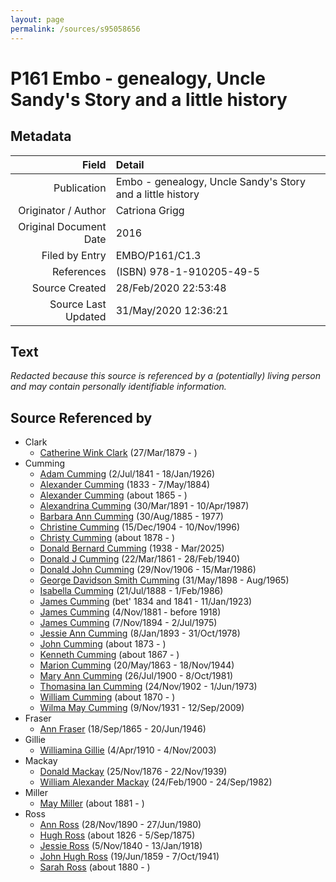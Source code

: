 ```yaml
---
layout: page
permalink: /sources/s95058656
---
```


# P161 Embo - genealogy, Uncle Sandy's Story and a little history

## Metadata

Field | Detail
---:|:---
Publication | Embo - genealogy, Uncle Sandy's Story and a little history
Originator / Author | Catriona Grigg
Original Document Date | 2016
Filed by Entry | EMBO/P161/C1.3
References | (ISBN) 978-1-910205-49-5
Source Created | 28/Feb/2020 22:53:48
Source Last Updated | 31/May/2020 12:36:21

## Text

_Redacted because this source is referenced by a (potentially) living person and may contain personally identifiable information._

## Source Referenced by

* Clark
  * [Catherine Wink Clark](../people/@35162161@-catherine-wink-clark-b1879-3-27-d.md) (27/Mar/1879 - )
* Cumming
  * [Adam Cumming](../people/@55409960@-adam-cumming-b1841-7-2-d1926-1-18.md) (2/Jul/1841 - 18/Jan/1926)
  * [Alexander Cumming](../people/@7028096@-alexander-cumming-b1833-d1884-5-7.md) (1833 - 7/May/1884)
  * [Alexander Cumming](../people/@7306221@-alexander-cumming-b1865-d.md) (about 1865 - )
  * [Alexandrina Cumming](../people/@57186713@-alexandrina-cumming-b1891-3-30-d1987-4-10.md) (30/Mar/1891 - 10/Apr/1987)
  * [Barbara Ann Cumming](../people/@57039529@-barbara-ann-cumming-b1885-8-30-d1977.md) (30/Aug/1885 - 1977)
  * [Christine Cumming](../people/@24328630@-christine-cumming-b1904-12-15-d1996-11-10.md) (15/Dec/1904 - 10/Nov/1996)
  * [Christy Cumming](../people/@94377968@-christy-cumming-b1878-d.md) (about 1878 - )
  * [Donald Bernard Cumming](../people/@88821212@-donald-bernard-cumming-b1938-d2025-3.md) (1938 - Mar/2025)
  * [Donald J Cumming](../people/@20465544@-donald-j-cumming-b1861-3-22-d1940-2-28.md) (22/Mar/1861 - 28/Feb/1940)
  * [Donald John Cumming](../people/@22331378@-donald-john-cumming-b1906-11-29-d1986-3-15.md) (29/Nov/1906 - 15/Mar/1986)
  * [George Davidson Smith Cumming](../people/@13773669@-george-davidson-smith-cumming-b1898-5-31-d1965-8.md) (31/May/1898 - Aug/1965)
  * [Isabella Cumming](../people/@84684994@-isabella-cumming-b1888-7-21-d1986-2-1.md) (21/Jul/1888 - 1/Feb/1986)
  * [James Cumming](../people/@66384942@-james-cumming-b1834~1841-d1923-1-11.md) (bet' 1834 and 1841 - 11/Jan/1923)
  * [James Cumming](../people/@64418166@-james-cumming-b1881-11-4-d1918.md) (4/Nov/1881 - before 1918)
  * [James Cumming](../people/@492889@-james-cumming-b1894-11-7-d1975-7-2.md) (7/Nov/1894 - 2/Jul/1975)
  * [Jessie Ann Cumming](../people/@66222886@-jessie-ann-cumming-b1893-1-8-d1978-10-31.md) (8/Jan/1893 - 31/Oct/1978)
  * [John Cumming](../people/@87723702@-john-cumming-b1873-d.md) (about 1873 - )
  * [Kenneth Cumming](../people/@14447152@-kenneth-cumming-b1867-d.md) (about 1867 - )
  * [Marion Cumming](../people/@59851647@-marion-cumming-b1863-5-20-d1944-11-18.md) (20/May/1863 - 18/Nov/1944)
  * [Mary Ann Cumming](../people/@48241984@-mary-ann-cumming-b1900-7-26-d1981-10-8.md) (26/Jul/1900 - 8/Oct/1981)
  * [Thomasina Ian Cumming](../people/@92241152@-thomasina-ian-cumming-b1902-11-24-d1973-6-1.md) (24/Nov/1902 - 1/Jun/1973)
  * [William Cumming](../people/@10016098@-william-cumming-b1870-d.md) (about 1870 - )
  * [Wilma May Cumming](../people/@74680609@-wilma-may-cumming-b1931-11-9-d2009-9-12.md) (9/Nov/1931 - 12/Sep/2009)
* Fraser
  * [Ann Fraser](../people/@70425788@-ann-fraser-b1865-9-18-d1946-6-20.md) (18/Sep/1865 - 20/Jun/1946)
* Gillie
  * [Williamina Gillie](../people/@23770336@-williamina-gillie-b1910-4-4-d2003-11-4.md) (4/Apr/1910 - 4/Nov/2003)
* Mackay
  * [Donald Mackay](../people/@58341424@-donald-mackay-b1876-11-25-d1939-11-22.md) (25/Nov/1876 - 22/Nov/1939)
  * [William Alexander Mackay](../people/@9383584@-william-alexander-mackay-b1900-2-24-d1982-9-24.md) (24/Feb/1900 - 24/Sep/1982)
* Miller
  * [May Miller](../people/@41411602@-may-miller-b1881-d.md) (about 1881 - )
* Ross
  * [Ann Ross](../people/@52613824@-ann-ross-b1890-11-28-d1980-6-27.md) (28/Nov/1890 - 27/Jun/1980)
  * [Hugh Ross](../people/@10594034@-hugh-ross-b1826-d1875-9-5.md) (about 1826 - 5/Sep/1875)
  * [Jessie Ross](../people/@60546968@-jessie-ross-b1840-11-5-d1918-1-13.md) (5/Nov/1840 - 13/Jan/1918)
  * [John Hugh Ross](../people/@75057664@-john-hugh-ross-b1859-6-19-d1941-10-7.md) (19/Jun/1859 - 7/Oct/1941)
  * [Sarah Ross](../people/@39957256@-sarah-ross-b1880-d.md) (about 1880 - )
